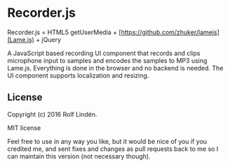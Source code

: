 Recorder.js
===========

Recorder.js = HTML5 getUserMedia + [https://github.com/zhuker/lamejs](Lame.js) + jQuery

A JavaScript based recording UI component that records and clips microphone input to
samples and encodes the samples to MP3 using Lame.js. Everything is done in the browser
and no backend is needed. The UI component supports localization and resizing.

License
-------
Copyright (c) 2016 Rolf Lindén.

MIT license

Feel free to use in any way you like, but it would be nice of you if you credited me,
and sent fixes and changes as pull requests back to me so I can maintain this version
(not necessary though).
